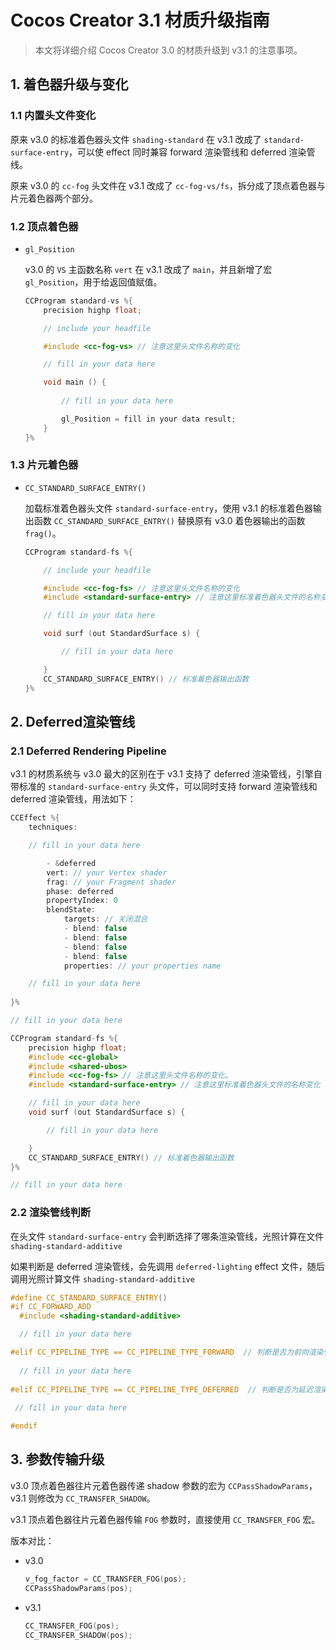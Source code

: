 
# Cocos Creator 3.1 材质升级指南

> 本文将详细介绍 Cocos Creator 3.0 的材质升级到 v3.1 的注意事项。

## 1. 着色器升级与变化

### 1.1 内置头文件变化

原来 v3.0 的标准着色器头文件 `shading-standard` 在 v3.1 改成了 `standard-surface-entry`，可以使 effect 同时兼容 forward 渲染管线和 deferred 渲染管线。

原来 v3.0 的 `cc-fog` 头文件在 v3.1 改成了 `cc-fog-vs/fs`，拆分成了顶点着色器与片元着色器两个部分。

### 1.2 顶点着色器

- `gl_Position`

    v3.0 的 `VS` 主函数名称 `vert` 在 v3.1 改成了 `main`，并且新增了宏 `gl_Position`，用于给返回值赋值。

    ```c
    CCProgram standard-vs %{
        precision highp float;  

        // include your headfile

        #include <cc-fog-vs> // 注意这里头文件名称的变化
    
        // fill in your data here

        void main () {
        
            // fill in your data here

            gl_Position = fill in your data result;
        }
    }%
    ```

### 1.3 片元着色器

- `CC_STANDARD_SURFACE_ENTRY()`

    加载标准着色器头文件 `standard-surface-entry`，使用 v3.1 的标准着色器输出函数 `CC_STANDARD_SURFACE_ENTRY()` 替换原有 v3.0 着色器输出的函数 `frag()`。

    ```c
    CCProgram standard-fs %{
  
        // include your headfile
   
        #include <cc-fog-fs> // 注意这里头文件名称的变化
        #include <standard-surface-entry> // 注意这里标准着色器头文件的名称变化

        // fill in your data here

        void surf (out StandardSurface s) {
 
            // fill in your data here

        }
        CC_STANDARD_SURFACE_ENTRY() // 标准着色器输出函数
    }%
    ```

## 2. Deferred渲染管线

### 2.1  Deferred Rendering Pipeline

v3.1 的材质系统与 v3.0 最大的区别在于 v3.1 支持了 deferred 渲染管线，引擎自带标准的 `standard-surface-entry` 头文件，可以同时支持 forward 渲染管线和 deferred 渲染管线，用法如下：

```c
CCEffect %{
    techniques:

    // fill in your data here

        - &deferred
        vert: // your Vertex shader
        frag: // your Fragment shader
        phase: deferred
        propertyIndex: 0
        blendState:
            targets: // 关闭混合
            - blend: false
            - blend: false
            - blend: false
            - blend: false
            properties: // your properties name

    // fill in your data here
            
}%

// fill in your data here

CCProgram standard-fs %{
    precision highp float;
    #include <cc-global>
    #include <shared-ubos>
    #include <cc-fog-fs> // 注意这里头文件名称的变化。
    #include <standard-surface-entry> // 注意这里标准着色器头文件的名称变化

    // fill in your data here
    void surf (out StandardSurface s) {

        // fill in your data here

    }
    CC_STANDARD_SURFACE_ENTRY() // 标准着色器输出函数
}%

// fill in your data here

```

### 2.2  渲染管线判断

在头文件 `standard-surface-entry` 会判断选择了哪条渲染管线，光照计算在文件 `shading-standard-additive`

如果判断是 deferred 渲染管线，会先调用 `deferred-lighting` effect 文件，随后调用光照计算文件 `shading-standard-additive`

```c
#define CC_STANDARD_SURFACE_ENTRY()                                 
#if CC_FORWARD_ADD                                                 
  #include <shading-standard-additive>

  // fill in your data here

#elif CC_PIPELINE_TYPE == CC_PIPELINE_TYPE_FORWARD  // 判断是否为前向渲染管线
 
  // fill in your data here
   
#elif CC_PIPELINE_TYPE == CC_PIPELINE_TYPE_DEFERRED  // 判断是否为延迟渲染管线
       
 // fill in your data here

#endif
```

## 3. 参数传输升级

v3.0 顶点着色器往片元着色器传递 shadow 参数的宏为 `CCPassShadowParams`，v3.1 则修改为 `CC_TRANSFER_SHADOW`。

v3.1 顶点着色器往片元着色器传输 `FOG` 参数时，直接使用 `CC_TRANSFER_FOG` 宏。

版本对比：

- v3.0

    ```c
    v_fog_factor = CC_TRANSFER_FOG(pos);
    CCPassShadowParams(pos);   
    ```

- v3.1

    ```c
    CC_TRANSFER_FOG(pos);
    CC_TRANSFER_SHADOW(pos); 
    ```
